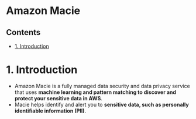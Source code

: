 # Amazon Macie <!-- omit in toc -->

## Contents <!-- omit in toc -->

- [1. Introduction](#1-introduction)

# 1. Introduction

- Amazon Macie is a fully managed data security and data privacy service that uses **machine learning and pattern matching to discover and protect your sensitive data in AWS**.
- Macie helps identify and alert you to **sensitive data, such as personally identifiable information (PII)**.
